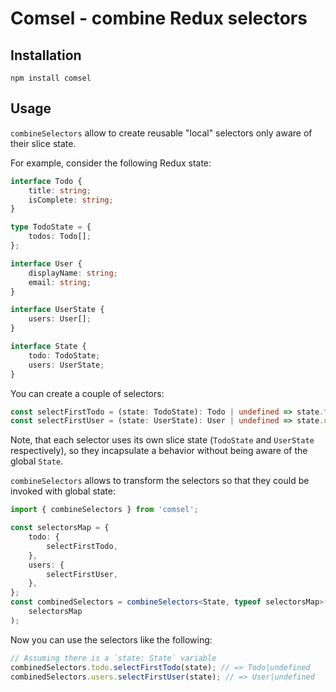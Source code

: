 # Comsel - combine Redux selectors

## Installation

```
npm install comsel
```

## Usage

`combineSelectors` allow to create reusable "local" selectors only aware of their slice state.

For example, consider the following Redux state:

```typescript
interface Todo {
    title: string;
    isComplete: string;
}

type TodoState = {
    todos: Todo[];
};

interface User {
    displayName: string;
    email: string;
}

interface UserState {
    users: User[];
}

interface State {
    todo: TodoState;
    users: UserState;
}
```

You can create a couple of selectors:

```typescript
const selectFirstTodo = (state: TodoState): Todo | undefined => state.todos[0];
const selectFirstUser = (state: UserState): User | undefined => state.users[0];
```

Note, that each selector uses its own slice state (`TodoState` and `UserState` respectively), so they incapsulate a behavior without being aware of the global `State`.

`combineSelectors` allows to transform the selectors so that they could be invoked with global state:

```typescript
import { combineSelectors } from 'comsel';

const selectorsMap = {
    todo: {
        selectFirstTodo,
    },
    users: {
        selectFirstUser,
    },
};
const combinedSelectors = combineSelectors<State, typeof selectorsMap>(
    selectorsMap
);
```

Now you can use the selectors like the following:

```typescript
// Assuming there is a `state: State` variable
combinedSelectors.todo.selectFirstTodo(state); // => Todo|undefined
combinedSelectors.users.selectFirstUser(state); // => User|undefined
```

